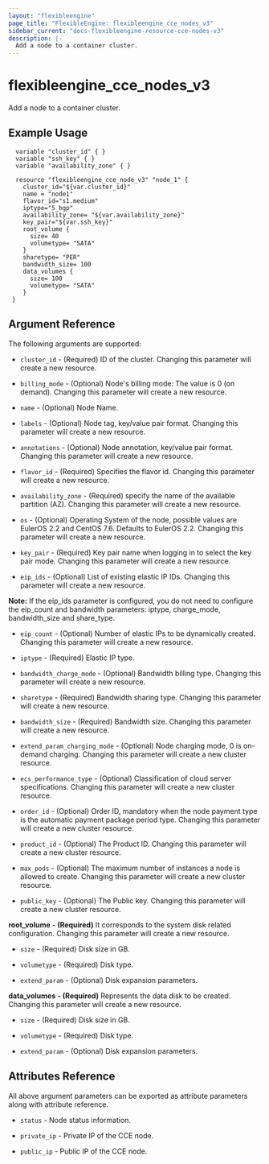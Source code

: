 ```yaml
---
layout: "flexibleengine"
page_title: "FlexibleEngine: flexibleengine_cce_nodes_v3"
sidebar_current: "docs-flexibleengine-resource-cce-nodes-v3"
description: |-
  Add a node to a container cluster. 
---
```


# flexibleengine_cce_nodes_v3
Add a node to a container cluster. 

## Example Usage

 ```hcl
   variable "cluster_id" { }
   variable "ssh_key" { }
   variable "availability_zone" { }

   resource "flexibleengine_cce_node_v3" "node_1" {
     cluster_id="${var.cluster_id}"
     name = "node1"
     flavor_id="s1.medium"
     iptype="5_bgp"
     availability_zone= "${var.availability_zone}"
     key_pair="${var.ssh_key}"
     root_volume {
       size= 40
       volumetype= "SATA"
     }
     sharetype= "PER"
     bandwidth_size= 100
     data_volumes {
       size= 100
       volumetype= "SATA"
     }
  }
 ```    

## Argument Reference
The following arguments are supported:

* `cluster_id` - (Required) ID of the cluster. Changing this parameter will create a new resource.

* `billing_mode` - (Optional) Node's billing mode: The value is 0 (on demand). Changing this parameter will create a new resource.

* `name` - (Optional) Node Name.

* `labels` - (Optional) Node tag, key/value pair format. Changing this parameter will create a new resource.

* `annotations` - (Optional) Node annotation, key/value pair format. Changing this parameter will create a new resource.
    
* `flavor_id` - (Required) Specifies the flavor id. Changing this parameter will create a new resource.
    
* `availability_zone` - (Required) specify the name of the available partition (AZ). Changing this parameter will create a new resource.

* `os` - (Optional) Operating System of the node, possible values are EulerOS 2.2 and CentOS 7.6. Defaults to EulerOS 2.2.
    Changing this parameter will create a new resource.

* `key_pair` - (Required) Key pair name when logging in to select the key pair mode. Changing this parameter will create a new resource.

* `eip_ids` - (Optional) List of existing elastic IP IDs. Changing this parameter will create a new resource.

**Note:**
If the eip_ids parameter is configured, you do not need to configure the eip_count and bandwidth parameters: iptype, charge_mode, bandwidth_size and share_type.

* `eip_count` - (Optional) Number of elastic IPs to be dynamically created. Changing this parameter will create a new resource.

* `iptype` - (Required) Elastic IP type. 

* `bandwidth_charge_mode` - (Optional) Bandwidth billing type. Changing this parameter will create a new resource.

* `sharetype` - (Required) Bandwidth sharing type. Changing this parameter will create a new resource.

* `bandwidth_size` - (Required) Bandwidth size. Changing this parameter will create a new resource.

* `extend_param_charging_mode` - (Optional) Node charging mode, 0 is on-demand charging. Changing this parameter will create a new cluster resource.

* `ecs_performance_type` - (Optional) Classification of cloud server specifications. Changing this parameter will create a new cluster resource.

* `order_id` - (Optional) Order ID, mandatory when the node payment type is the automatic payment package period type. Changing this parameter will create a new cluster resource.

* `product_id` - (Optional) The Product ID. Changing this parameter will create a new cluster resource.

* `max_pods` - (Optional) The maximum number of instances a node is allowed to create. Changing this parameter will create a new cluster resource.

* `public_key` - (Optional) The Public key. Changing this parameter will create a new cluster resource.

**root_volume** **- (Required)** It corresponds to the system disk related configuration. Changing this parameter will create a new resource.

* `size` - (Required) Disk size in GB.
    
* `volumetype` - (Required) Disk type.
    
* `extend_param` - (Optional) Disk expansion parameters. 

**data_volumes** **- (Required)** Represents the data disk to be created. Changing this parameter will create a new resource.
    
* `size` - (Required) Disk size in GB.
    
* `volumetype` - (Required) Disk type.
    
* `extend_param` - (Optional) Disk expansion parameters. 
    
## Attributes Reference

All above argument parameters can be exported as attribute parameters along with attribute reference.

 * `status` -  Node status information.

 * `private_ip` - Private IP of the CCE node.

 * `public_ip` - Public IP of the CCE node.
